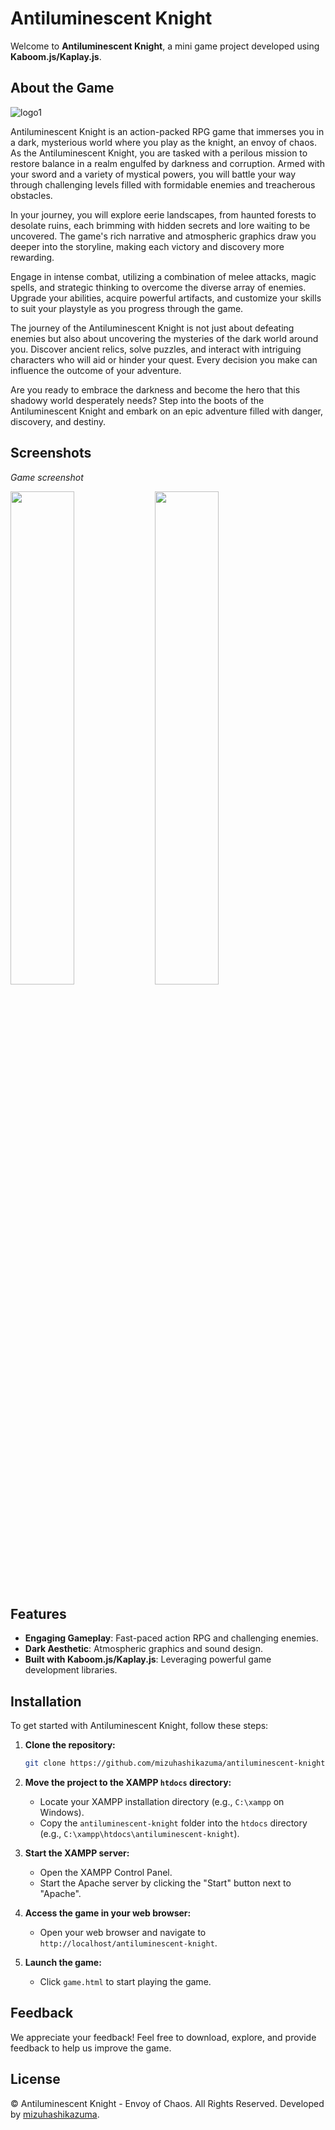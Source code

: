 # Antiluminescent Knight

Welcome to **Antiluminescent Knight**, a mini game project developed using **Kaboom.js/Kaplay.js**.

## About the Game

![logo1](https://github.com/mizuhashikazuma/antiluminescent-knight/assets/120730104/8a617d90-112b-40a7-b16d-26be6bb68904)

Antiluminescent Knight is an action-packed RPG game that immerses you in a dark, mysterious world where you play as the knight, an envoy of chaos. As the Antiluminescent Knight, you are tasked with a perilous mission to restore balance in a realm engulfed by darkness and corruption. Armed with your sword and a variety of mystical powers, you will battle your way through challenging levels filled with formidable enemies and treacherous obstacles.

In your journey, you will explore eerie landscapes, from haunted forests to desolate ruins, each brimming with hidden secrets and lore waiting to be uncovered. The game's rich narrative and atmospheric graphics draw you deeper into the storyline, making each victory and discovery more rewarding.

Engage in intense combat, utilizing a combination of melee attacks, magic spells, and strategic thinking to overcome the diverse array of enemies. Upgrade your abilities, acquire powerful artifacts, and customize your skills to suit your playstyle as you progress through the game.

The journey of the Antiluminescent Knight is not just about defeating enemies but also about uncovering the mysteries of the dark world around you. Discover ancient relics, solve puzzles, and interact with intriguing characters who will aid or hinder your quest. Every decision you make can influence the outcome of your adventure.

Are you ready to embrace the darkness and become the hero that this shadowy world desperately needs? Step into the boots of the Antiluminescent Knight and embark on an epic adventure filled with danger, discovery, and destiny.


## Screenshots
*Game screenshot*
<p float="left">
  <img src="https://github.com/mizuhashikazuma/antiluminescent-knight/assets/120730104/4a5d68e3-e124-470e-93d4-d8910df878f8" width="45%"/>
  <img src="https://github.com/mizuhashikazuma/antiluminescent-knight/assets/120730104/5747c8fd-be21-47c4-8135-6e11b12d89e3" width="45%" /> 
</p>


## Features

- **Engaging Gameplay**: Fast-paced action RPG and challenging enemies.
- **Dark Aesthetic**: Atmospheric graphics and sound design.
- **Built with Kaboom.js/Kaplay.js**: Leveraging powerful game development libraries.


## Installation

To get started with Antiluminescent Knight, follow these steps:

1. **Clone the repository:**
    ```sh
    git clone https://github.com/mizuhashikazuma/antiluminescent-knight.git
    ```

2. **Move the project to the XAMPP `htdocs` directory:**
    - Locate your XAMPP installation directory (e.g., `C:\xampp` on Windows).
    - Copy the `antiluminescent-knight` folder into the `htdocs` directory (e.g., `C:\xampp\htdocs\antiluminescent-knight`).

3. **Start the XAMPP server:**
    - Open the XAMPP Control Panel.
    - Start the Apache server by clicking the "Start" button next to "Apache".

4. **Access the game in your web browser:**
    - Open your web browser and navigate to `http://localhost/antiluminescent-knight`.

5. **Launch the game:**
    - Click `game.html` to start playing the game.
  
   
## Feedback

We appreciate your feedback! Feel free to download, explore, and provide feedback to help us improve the game.

## License

© Antiluminescent Knight - Envoy of Chaos. All Rights Reserved. Developed by [mizuhashikazuma](https://github.com/mizuhashikazuma).
